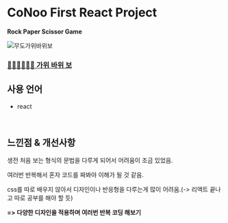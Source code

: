 # CoNoo First React Project

**Rock Paper Scissor Game**

![무도가위바위보](https://img.imbc.com/adams/Content/20132/130060966217851108_Big_C.jpg)
<br>
### **[✌🏻✊🏻✋🏻 가위 바위 보](https://jihyoung-rps-game-final.netlify.app/)**

## 사용 언어
* react

<br>

## **느낀점 & 개선사항**
생전 처음 보는 형식의 문법을 다루게 되어서 어려움이 조금 있었음.

여러번 반복해서 혼자 코드를 짜봐야 이해가 될 것 같음.

css를 따로 배우지 않아서 디자인이나 반응형을 다루는게 많이 어려움.(-> 리액트 끝나고 따로 공부를 해야 할 듯)

**=> 다양한 디자인을 적용하며 여러번 반복 코딩 해보기**
